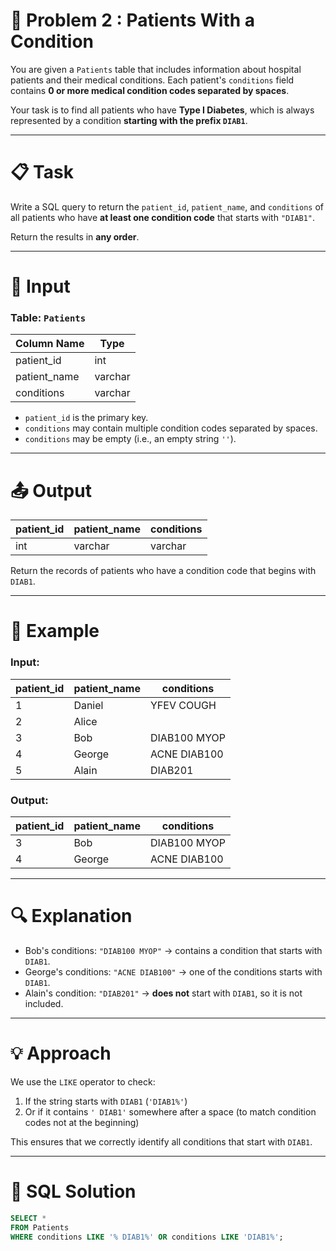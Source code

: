 # 🧠 Problem 2 : Patients With a Condition

You are given a `Patients` table that includes information about hospital patients and their medical conditions. Each patient's `conditions` field contains **0 or more medical condition codes separated by spaces**.

Your task is to find all patients who have **Type I Diabetes**, which is always represented by a condition **starting with the prefix `DIAB1`**.

---

# 📋 Task

Write a SQL query to return the `patient_id`, `patient_name`, and `conditions` of all patients who have **at least one condition code** that starts with `"DIAB1"`.

Return the results in **any order**.

---

# 📘 Input

### Table: `Patients`

| Column Name  | Type    |
|--------------|---------|
| patient_id   | int     |
| patient_name | varchar |
| conditions   | varchar |

- `patient_id` is the primary key.
- `conditions` may contain multiple condition codes separated by spaces.
- `conditions` may be empty (i.e., an empty string `''`).

---

# 📤 Output

| patient_id | patient_name | conditions   |
|------------|--------------|--------------|
| int        | varchar      | varchar      |

Return the records of patients who have a condition code that begins with `DIAB1`.

---

# 🧪 Example

### Input:

| patient_id | patient_name | conditions   |
|------------|--------------|--------------|
| 1          | Daniel       | YFEV COUGH   |
| 2          | Alice        |              |
| 3          | Bob          | DIAB100 MYOP |
| 4          | George       | ACNE DIAB100 |
| 5          | Alain        | DIAB201      |

### Output:

| patient_id | patient_name | conditions   |
|------------|--------------|--------------|
| 3          | Bob          | DIAB100 MYOP |
| 4          | George       | ACNE DIAB100 |

---

# 🔍 Explanation

- Bob's conditions: `"DIAB100 MYOP"` → contains a condition that starts with `DIAB1`.
- George's conditions: `"ACNE DIAB100"` → one of the conditions starts with `DIAB1`.
- Alain's condition: `"DIAB201"` → **does not** start with `DIAB1`, so it is not included.

---

# 💡 Approach

We use the `LIKE` operator to check:
1. If the string starts with `DIAB1` (`'DIAB1%'`)
2. Or if it contains `' DIAB1'` somewhere after a space (to match condition codes not at the beginning)

This ensures that we correctly identify all conditions that start with `DIAB1`.

---

# 🧾 SQL Solution

```sql
SELECT *
FROM Patients 
WHERE conditions LIKE '% DIAB1%' OR conditions LIKE 'DIAB1%';
